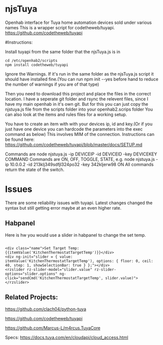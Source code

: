 # njsTuya
Openhab interface for Tuya home automation devices sold under various names
This is a wrapper script for codetheweb/tuyapi. https://github.com/codetheweb/tuyapi

#Instructions:

Install tuyapi from the same folder that the njsTuya.js is in
```
cd /etc/openhab2/scripts
npm install codetheweb/tuyapi
```
Ignore the Warnings. If it's run in the same folder as the njsTuya.js script it should have installed fine.(You can run npm init --yes before hand to reduce the number of warnings if you are of that type)

Then you need to download this project and place the files in the correct location. I have a seperate git folder and rsync the relevent files, since I have my main openhab in it's own git.
But for this you can just 
copy the njstuya.js file from the scripts folder into your openhab2.scrips folder
You can also look at the items and rules files for a working setup.

You have to create an item with with your devices ip, id and key.(Or if you just have one device you can hardcode the parameters into the exec command as below)
This involves MIM of the connection.
Instructions can be found here: https://github.com/codetheweb/tuyapi/blob/master/docs/SETUP.md

Commands are 
node njstuya.js -ip DEVICEIP -id DEVICEID -key DEVICEKEY COMMAND
Commands are ON, OFF, TOGGLE, STATE,
e.g. node njstuya.js -ip 10.0.0.2 -id 213klj349sdfjl324po32 -key 342kljerw98 ON 
All commands return the state of the switch.

# Issues

There are some reliability issues with tuyapi. Latest changes changed the syntax but still getting error maybe at an even higher rate. 

## Habpanel

Here is hw you would use a slider in habpanel to change the set temp. 
```

<div class="name">Set Target Temp: {{itemValue('KitchenThermostatTargetTemp')}}</div>
<div ng-init="slider = { value: itemValue('KitchenThermostatTargetTemp'), options: { floor: 0, ceil: 40, step: 1, showSelectionBar: true } };"></div>
<rzslider rz-slider-model="slider.value" rz-slider-options="slider.options" ng-click="sendCmd('KitchenThermostatTargetTemp', slider.value)"></rzslider>

```
  

## Related Projects:
https://github.com/clach04/python-tuya

https://github.com/codetheweb/tuyapi

https://github.com/Marcus-L/m4rcus.TuyaCore


Specs:
https://docs.tuya.com/en/cloudapi/cloud_access.html
